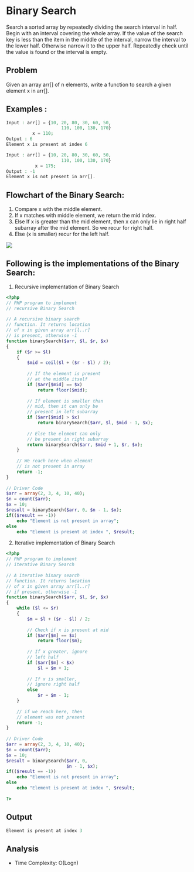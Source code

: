# Binary Search

Search a sorted array by repeatedly dividing the search interval in half. 
Begin with an interval covering the whole array. If the value of the search key is less than the item in the middle of the interval, narrow the interval to the lower half. Otherwise narrow it to the upper half. 
Repeatedly check until the value is found or the interval is empty.

## Problem

Given an array arr[] of n elements, write a function to search a given element x in arr[].

## Examples :

```php
Input : arr[] = {10, 20, 80, 30, 60, 50, 
                     110, 100, 130, 170}
          x = 110;
Output : 6
Element x is present at index 6

Input : arr[] = {10, 20, 80, 30, 60, 50, 
                     110, 100, 130, 170}
           x = 175;
Output : -1
Element x is not present in arr[].
```

## Flowchart of the Binary Search:

1. Compare x with the middle element.
2. If x matches with middle element, we return the mid index.
3. Else If x is greater than the mid element, then x can only lie in right half subarray after the mid element. So we recur for right half.
4. Else (x is smaller) recur for the left half.

![](./img/Binary-Search.png)

## Following is the implementations of the Binary Search:

1. Recursive implementation of Binary Search

```php
<?php 
// PHP program to implement 
// recursive Binary Search 
  
// A recursive binary search 
// function. It returns location 
// of x in given array arr[l..r]  
// is present, otherwise -1 
function binarySearch($arr, $l, $r, $x) 
{ 
	if ($r >= $l) 
	{ 
        $mid = ceil($l + ($r - $l) / 2); 
  
        // If the element is present  
        // at the middle itself 
        if ($arr[$mid] == $x)  
            return floor($mid); 
  
        // If element is smaller than  
        // mid, then it can only be  
        // present in left subarray 
        if ($arr[$mid] > $x)  
            return binarySearch($arr, $l, $mid - 1, $x); 
  
        // Else the element can only  
        // be present in right subarray 
        return binarySearch($arr, $mid + 1, $r, $x); 
	} 
  
	// We reach here when element  
	// is not present in array 
	return -1; 
} 
  
// Driver Code 
$arr = array(2, 3, 4, 10, 40); 
$n = count($arr); 
$x = 10; 
$result = binarySearch($arr, 0, $n - 1, $x); 
if(($result == -1)) 
	echo "Element is not present in array"; 
else
	echo "Element is present at index ", $result; 
```

2. Iterative implementation of Binary Search

```php
<?php 
// PHP program to implement 
// iterative Binary Search 
  
// A iterative binary search  
// function. It returns location  
// of x in given array arr[l..r]  
// if present, otherwise -1 
function binarySearch($arr, $l, $r, $x) 
{ 
    while ($l <= $r) 
    { 
        $m = $l + ($r - $l) / 2; 
  
        // Check if x is present at mid 
        if ($arr[$m] == $x) 
            return floor($m); 
  
        // If x greater, ignore 
        // left half 
        if ($arr[$m] < $x) 
            $l = $m + 1; 
  
        // If x is smaller,  
        // ignore right half 
        else
            $r = $m - 1; 
    } 
  
    // if we reach here, then  
    // element was not present 
    return -1; 
} 
  
// Driver Code 
$arr = array(2, 3, 4, 10, 40); 
$n = count($arr); 
$x = 10; 
$result = binarySearch($arr, 0,  
                       $n - 1, $x); 
if(($result == -1)) 
	echo "Element is not present in array"; 
else
	echo "Element is present at index ", $result; 
  
?> 
```

## Output 
```php
Element is present at index 3
```

## Analysis

- Time Complexity: O(Logn)
